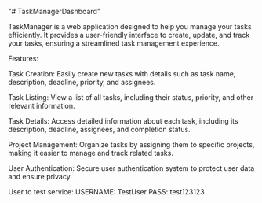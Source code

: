 "# TaskManagerDashboard" 

TaskManager is a web application designed to help you manage your tasks efficiently. It provides a user-friendly interface to create, update, and track your tasks, ensuring a streamlined task management experience.

Features:

Task Creation: Easily create new tasks with details such as task name, description, deadline, priority, and assignees.

Task Listing: View a list of all tasks, including their status, priority, and other relevant information.

Task Details: Access detailed information about each task, including its description, deadline, assignees, and completion status.

Project Management: Organize tasks by assigning them to specific projects, making it easier to manage and track related tasks.

User Authentication: Secure user authentication system to protect user data and ensure privacy.

User to test service:
USERNAME: TestUser
PASS: test123123
